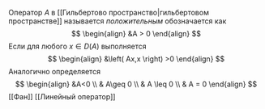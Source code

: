 Оператор $A$ в [[Гильбертово пространство|гильбертовом пространстве]] называется *положительным* обозначается как $$
\begin{align}
&A > 0
\end{align}
$$
Если для любого $x \in D(A)$ выполняется $$
\begin{align}
&\left( Ax,x \right) >0
\end{align}
$$
Аналогично определяется $$
\begin{align}
&A<0 \\
 & A\geq 0 \\
 & A \leq 0 \\
 & A = 0
\end{align}
$$
[[Фан]] [[Линейный оператор]]